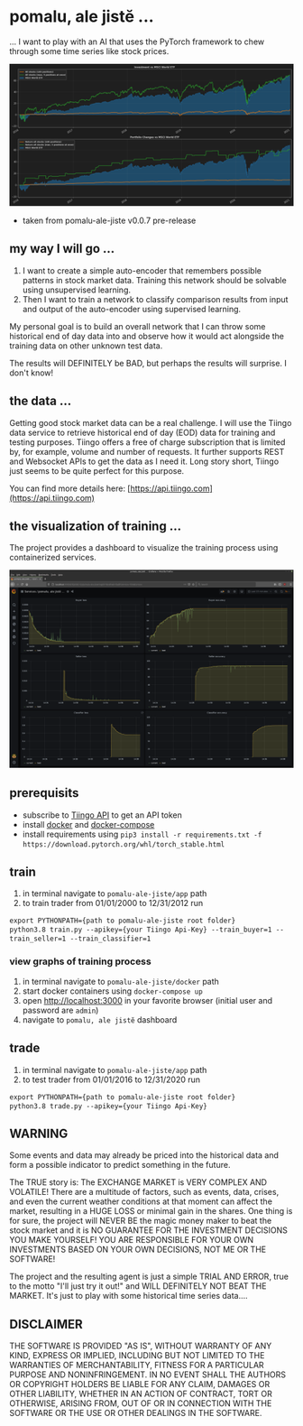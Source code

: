 # pomalu, ale jistĕ ...

... I want to play with an AI that uses the PyTorch framework to
chew through some time series like stock prices.

![pomalu-ale-jiste](docs/Trader.vs.MSCI.World.ETF.png)
* taken from pomalu-ale-jiste v0.0.7 pre-release

## my way I will go ...

1. I want to create a simple auto-encoder that remembers possible
patterns in stock market data. Training this network should be solvable
using unsupervised learning.
1. Then I want to train a network to classify comparison results from input
and output of the auto-encoder using supervised learning.

My personal goal is to build an overall network that I can throw some
historical end of day data into and observe how it would act alongside
the training data on other unknown test data.

The results will DEFINITELY be BAD, but perhaps the results will surprise.
I don't know!

## the data ...

Getting good stock market data can be a real challenge.
I will use the Tiingo data service to retrieve historical end of day (EOD)
data for training and testing purposes.
Tiingo offers a free of charge subscription that is limited by, for example,
volume and number of requests. It further supports REST and Websocket APIs
to get the data as I need it. Long story short, Tiingo just seems to be
quite perfect for this purpose.

You can find more details here: [https://api.tiingo.com](https://api.tiingo.com)

## the visualization of training ...

The project provides a dashboard to visualize the training process using containerized services.

![pomalu-ale-jiste](docs/Train.Progress.png)

## prerequisits

* subscribe to [Tiingo API](https://api.tiingo.com) to get an API token
* install [docker](https://docs.docker.com/engine/install/) and [docker-compose](https://docs.docker.com/compose/install/)
* install requirements using ```pip3 install -r requirements.txt -f https://download.pytorch.org/whl/torch_stable.html```

## train

1. in terminal navigate to ```pomalu-ale-jiste/app``` path
1. to train trader from 01/01/2000 to 12/31/2012 run
```
export PYTHONPATH={path to pomalu-ale-jiste root folder}
python3.8 train.py --apikey={your Tiingo Api-Key} --train_buyer=1 --train_seller=1 --train_classifier=1
```

### view graphs of training process
1. in terminal navigate to ```pomalu-ale-jiste/docker``` path
1. start docker containers using ```docker-compose up```
1. open [http://localhost:3000](http://localhost:3000) in your favorite browser (initial user and password are ```admin```)
1. navigate to ```pomalu, ale jistĕ``` dashboard

## trade

1. in terminal navigate to ```pomalu-ale-jiste/app``` path
1. to test trader from 01/01/2016 to 12/31/2020 run
```
export PYTHONPATH={path to pomalu-ale-jiste root folder}
python3.8 trade.py --apikey={your Tiingo Api-Key}
```

## WARNING

Some events and data may already be priced into the historical data and form
a possible indicator to predict something in the future.

The TRUE story is:
The EXCHANGE MARKET is VERY COMPLEX AND VOLATILE!
There are a multitude of factors, such as events, data, crises, and even
the current weather conditions at that moment can affect the market,
resulting in a HUGE LOSS or minimal gain in the shares.
One thing is for sure, the project will NEVER BE the magic money maker
to beat the stock market and it is NO GUARANTEE FOR THE INVESTMENT
DECISIONS YOU MAKE YOURSELF! YOU ARE RESPONSIBLE FOR YOUR
OWN INVESTMENTS BASED ON YOUR OWN DECISIONS, NOT ME OR
THE SOFTWARE!

The project and the resulting agent is just a simple TRIAL AND ERROR,
true to the motto "I'll just try it out!" and WILL DEFINITELY NOT BEAT THE
MARKET. It's just to play with some historical time series data....

## DISCLAIMER
THE SOFTWARE IS PROVIDED "AS IS", WITHOUT WARRANTY OF ANY KIND,
EXPRESS OR IMPLIED, INCLUDING BUT NOT LIMITED TO THE WARRANTIES
OF MERCHANTABILITY, FITNESS FOR A PARTICULAR PURPOSE AND
NONINFRINGEMENT. IN NO EVENT SHALL THE AUTHORS OR COPYRIGHT
HOLDERS BE LIABLE FOR ANY CLAIM, DAMAGES OR OTHER LIABILITY,
WHETHER IN AN ACTION OF CONTRACT, TORT OR OTHERWISE, ARISING
FROM, OUT OF OR IN CONNECTION WITH THE SOFTWARE OR THE USE OR
OTHER DEALINGS IN THE SOFTWARE.
